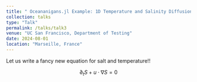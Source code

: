 ```yaml
---
title: " Oceananigans.jl Example: 1D Temperature and Salinity Diffusion"
collection: talks
type: "Talk"
permalink: /talks/talk3
venue: "UC San Francisco, Department of Testing"
date: 2024-08-01
location: "Marseille, France"
---
```


Let us write a fancy new equation for salt and temperature!!

$$\partial_t S + u \cdot \nabla S = 0$$
